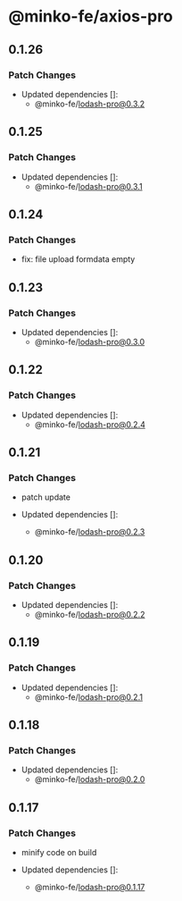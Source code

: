 # @minko-fe/axios-pro

## 0.1.26

### Patch Changes

- Updated dependencies []:
  - @minko-fe/lodash-pro@0.3.2

## 0.1.25

### Patch Changes

- Updated dependencies []:
  - @minko-fe/lodash-pro@0.3.1

## 0.1.24

### Patch Changes

- fix: file upload formdata empty

## 0.1.23

### Patch Changes

- Updated dependencies []:
  - @minko-fe/lodash-pro@0.3.0

## 0.1.22

### Patch Changes

- Updated dependencies []:
  - @minko-fe/lodash-pro@0.2.4

## 0.1.21

### Patch Changes

- patch update

- Updated dependencies []:
  - @minko-fe/lodash-pro@0.2.3

## 0.1.20

### Patch Changes

- Updated dependencies []:
  - @minko-fe/lodash-pro@0.2.2

## 0.1.19

### Patch Changes

- Updated dependencies []:
  - @minko-fe/lodash-pro@0.2.1

## 0.1.18

### Patch Changes

- Updated dependencies []:
  - @minko-fe/lodash-pro@0.2.0

## 0.1.17

### Patch Changes

- minify code on build

- Updated dependencies []:
  - @minko-fe/lodash-pro@0.1.17
